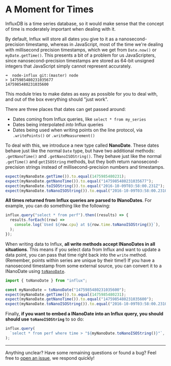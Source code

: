 # A Moment for Times

InfluxDB is a time series database, so it would make sense that the concept of time is moderately important when dealing with it.

By default, Influx will store all dates you give to it as a nanosecond-precision timestamp, whereas in JavaScript, most of the time we're dealing with millisecond precision timestamps, which we get from `Date.now()` or `myDate.getTime()`. This presents a bit of a problem for us JavaScripters, since nanosecond-precision timestamps are stored as 64-bit unsigned integers that JavaScript simply cannot represent accurately.

```
➜  node-influx git:(master) node
> 1475985480231035677
1475985480231035600
```

This module tries to make dates as easy as possible for you to deal with, and out of the box everything should "just work".

There are three places that dates can get passed around:

- Dates coming from Influx queries, like `select * from my_series`
- Dates being interpolated _into_ Influx queries
- Dates being used when writing points on the line protocol, via `.writePoints()` or `.writeMeasurement()`

To deal with this, we introduce a new type called **NanoDate**. These dates behave just like the normal `Date` type, but have two additional methods: `.getNanoTime()` and `.getNanoISOString()`. They behave just like the normal `.getTime()` and `getISOString` methods, but they both return nanosecond-precision strings instead of millisecond-precision numbers and timestamps.

```js
expect(myNanoDate.getTime()).to.equal(1475985480231);
expect(myNanoDate.getNanoTime()).to.equal("1475985480231035677");
expect(myNanoDate.toISOString()).to.equal("2016-10-09T03:58:00.231Z");
expect(myNanoDate.toNanoISOString()).to.equal("2016-10-09T03:58:00.231035677Z");
```

**All times returned from Influx queries are parsed to INanoDates**. For example, you can do something like the following:

```js
influx.query("select * from perf").then((results) => {
  results.forEach((row) =>
    console.log(`Used ${row.cpu} at ${row.time.toNanoISOString()}`),
  );
});
```

When writing data to Influx, **all write methods accept INanoDates in all situations**. This means if you select data from Influx and want to update a data point, you can pass that time right back into the `write` method. (Remember, points within series are unique by their time!) If you have a nanosecond timestamp from some external source, you can convert it to a INanoDate using [`toNanoDate`](https://node-influx.github.io/function/index.html#static-function-toNanoDate).

```js
import { toNanoDate } from "influx";

const myNanoDate = toNanoDate("1475985480231035600");
expect(myNanoDate.getTime()).to.equal(1475985480231);
expect(myNanoDate.getNanoTime()).to.equal("1475985480231035600");
expect(myNanoDate.toNanoISOString()).to.equal("2016-10-09T03:58:00.231035600Z");
```

Finally, **if you want to embed a INanoDate into an Influx query, you should should use `toNanoISOString`** to so do:

```js
influx.query(
  `select * from perf where time > "${myNanoDate.toNanoISOString()}"`,
);
```

---

Anything unclear? Have some remaining questions or found a bug? Feel free to [open an issue](https://github.com/node-influx/node-influx/issues/new), we respond quickly!
